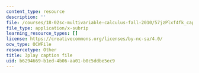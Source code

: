 ```yaml
---
content_type: resource
description: ''
file: /courses/18-02sc-multivariable-calculus-fall-2010/57jzPlxf4fk_captions.vtt
file_type: application/x-subrip
learning_resource_types: []
license: https://creativecommons.org/licenses/by-nc-sa/4.0/
ocw_type: OCWFile
resourcetype: Other
title: 3play caption file
uid: b6294669-b1ed-4b06-aa01-b0c5ddbe5ec9
---
```


